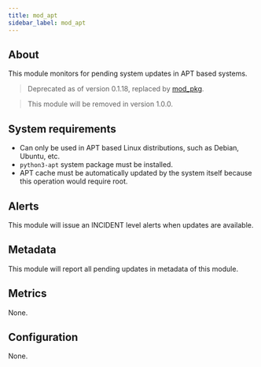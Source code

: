 ```yaml
---
title: mod_apt
sidebar_label: mod_apt
---
```


## About

This module monitors for pending system updates in APT based systems.

> Deprecated as of version 0.1.18, replaced by [mod_pkg](./mod_pkg.md).

> This module will be removed in version 1.0.0.

## System requirements

- Can only be used in APT based Linux distributions, such as Debian, Ubuntu, etc.
- `python3-apt` system package must be installed.
- APT cache must be automatically updated by the system itself because this operation would require root.


## Alerts

This module will issue an INCIDENT level alerts when updates are available.

## Metadata

This module will report all pending updates in metadata of this module.

## Metrics

None.

## Configuration

None.
